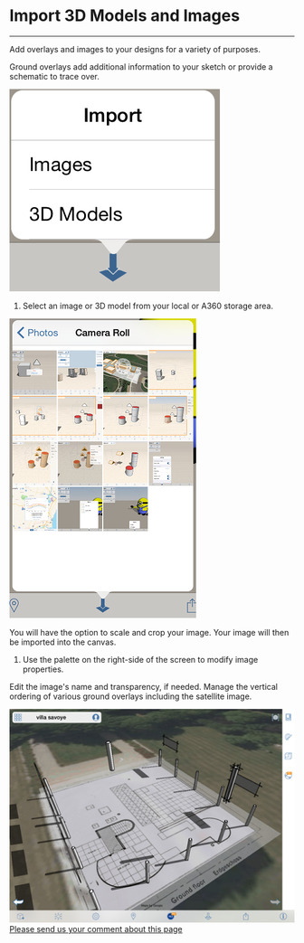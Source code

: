 # Import 3D Models and Images

----

Add overlays and images to your designs for a variety of purposes.
 

Ground overlays add additional information to your sketch or provide a schematic to trace over.

![](Images/GUID-27C70A25-8F70-48EB-B320-A3A5A19A679E-low.png)

1. Select an image or 3D model from your local or A360 storage area.

![](Images/GUID-0B507623-A63D-4EC4-AC50-3B58AA187D8A-low.png)

You will have the option to scale and crop your image. Your image will then be imported into the canvas.

1. Use the palette on the right-side of the screen to modify image properties.

Edit the image's name and transparency, if needed. Manage the vertical ordering of various ground overlays including the satellite image.

![](Images/GUID-578B6BC6-50DD-4AD4-8BE1-8B232EC66E59-low.png)
[Please send us your comment about this page](#)